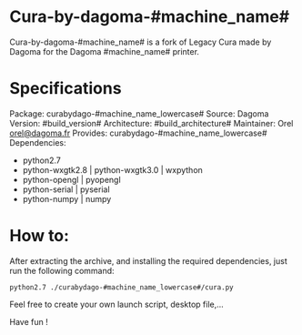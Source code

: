 # Cura-by-dagoma-#machine_name#
Cura-by-dagoma-#machine_name# is a fork of Legacy Cura made by Dagoma for the Dagoma #machine_name# printer.

# Specifications
Package: curabydago-#machine_name_lowercase#
Source: Dagoma
Version: #build_version#
Architecture: #build_architecture#
Maintainer: Orel <orel@dagoma.fr>
Provides: curabydago-#machine_name_lowercase#
Dependencies:
* python2.7
* python-wxgtk2.8 | python-wxgtk3.0 | wxpython
* python-opengl | pyopengl
* python-serial | pyserial
* python-numpy | numpy

# How to:
After extracting the archive, and installing the required dependencies, just run the following command:
```
python2.7 ./curabydago-#machine_name_lowercase#/cura.py
```
Feel free to create your own launch script, desktop file,...

Have fun !

